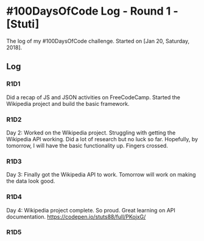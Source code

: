 # #100DaysOfCode Log - Round 1 - [Stuti]

The log of my #100DaysOfCode challenge. Started on [Jan 20, Saturday, 2018].

## Log

### R1D1 
Did a recap of JS and JSON activities on FreeCodeCamp. Started the Wikipedia project and build the basic framework.

### R1D2
Day 2: Worked on the Wikipedia project. Struggling with getting the Wikipedia API working. Did a lot of research but no luck so far. Hopefully, by tomorrow, I will have the basic functionality up. Fingers crossed.

### R1D3
Day 3: Finally got the Wikipedia API to work. Tomorrow will work on making the data look good.

### R1D4
Day 4: Wikipedia project complete. So proud. Great learning on API documentation.
https://codepen.io/stuts88/full/PKojxG/

### R1D5
